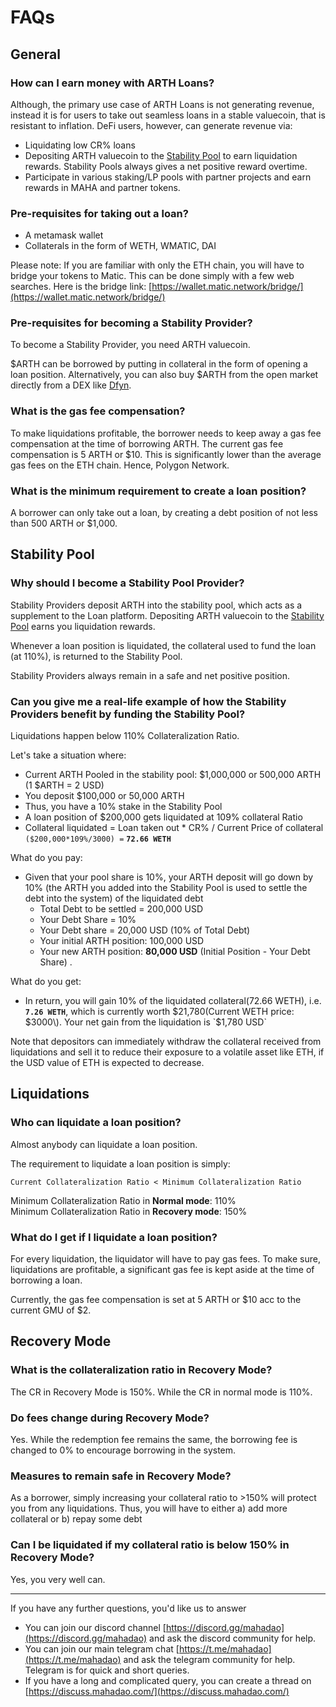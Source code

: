 # FAQs

## General

### How can I earn money with ARTH Loans?

Although, the primary use case of ARTH Loans is not generating revenue, instead it is for users to take out seamless loans in a stable valuecoin, that is resistant to inflation. DeFi users, however, can generate revenue via: 

* Liquidating low CR% loans  
* Depositing ARTH valuecoin to the [Stability Pool](stability-pool.md) to earn liquidation rewards. Stability Pools always gives a net positive reward overtime.   
* Participate in various staking/LP pools with partner projects and earn rewards in MAHA and partner tokens. 

### Pre-requisites for taking out a loan?

* A metamask wallet 
* Collaterals in the form of WETH, WMATIC, DAI 

Please note: If you are familiar with only the ETH chain, you will have to bridge your tokens to Matic. This can be done simply with a few web searches. Here is the bridge link: [https://wallet.matic.network/bridge/](https://wallet.matic.network/bridge/)

### Pre-requisites for becoming a Stability Provider?

To become a Stability Provider, you need ARTH valuecoin. 

$ARTH can be borrowed by putting in collateral in the form of opening a loan position. Alternatively, you can also buy $ARTH from the open market directly from a DEX like [Dfyn](https://dfyn.network/).

### What is the gas fee compensation? 

To make liquidations profitable, the borrower needs to keep away a gas fee compensation at the time of borrowing ARTH. The current gas fee compensation is 5 ARTH or $10. This is significantly lower than the average gas fees on the ETH chain. Hence, Polygon Network.  

### What is the minimum requirement to create a loan position?  

A borrower can only take out a loan, by creating a debt position of not less than 500 ARTH or $1,000. 

## Stability Pool 

### Why should I become a Stability Pool Provider?

Stability Providers deposit ARTH into the stability pool, which acts as a supplement to the Loan platform. Depositing ARTH valuecoin to the [Stability Pool](stability-pool.md) earns you liquidation rewards.

Whenever a loan position is liquidated, the collateral used to fund the loan \(at 110%\), is returned to the Stability Pool.   
  
Stability Providers always remain in a safe and net positive position. 

### Can you give me a real-life example of how the Stability Providers benefit by funding the Stability Pool?

Liquidations happen below 110% Collateralization Ratio.  
  
Let's take a situation where: 

* Current ARTH Pooled in the stability pool: $1,000,000 or 500,000 ARTH \(1 $ARTH = 2 USD\) 
* You deposit $100,000 or 50,000 ARTH 
* Thus, you have a 10% stake in the Stability Pool
* A loan position of $200,000 gets liquidated at 109% collateral Ratio
* Collateral liquidated = Loan taken out \* CR% / Current Price of collateral `($200,000*109%/3000) =` **`72.66 WETH`**  

What do you pay: 

* Given that your pool share is 10%, your ARTH deposit will go down by 10% \(the ARTH you added into the Stability Pool is used to settle the debt into the system\) of the liquidated debt 
  * Total Debt to be settled = 200,000 USD
  * Your Debt Share = 10% 
  * Your Debt share = 20,000 USD \(10% of Total Debt\)
  * Your initial ARTH position: 100,000 USD
  * Your new ARTH position: **80,000 USD** \(Initial Position - Your Debt Share\) .

What do you get:

* In return, you will gain 10% of the liquidated collateral\(72.66 WETH\), i.e. **`7.26 WETH`**, which is currently worth $21,780\(Current WETH price: $3000\). Your net gain from the liquidation is `$1,780 USD`  

Note that depositors can immediately withdraw the collateral received from liquidations and sell it to reduce their exposure to a volatile asset like ETH, if the USD value of ETH is expected to decrease. 

## Liquidations 

### Who can liquidate a loan position? 

Almost anybody can liquidate a loan position. 

The requirement to liquidate a loan position is simply: 

`Current Collateralization Ratio < Minimum Collateralization Ratio` 

Minimum Collateralization Ratio in **Normal mode**: 110%   
Minimum Collateralization Ratio in **Recovery mode**: 150% 

### What do I get if I liquidate a loan position?

For every liquidation, the liquidator will have to pay gas fees. To make sure, liquidations are profitable, a significant gas fee is kept aside at the time of borrowing a loan. 

Currently, the gas fee compensation is set at 5 ARTH or $10 acc to the current GMU of $2. 

## Recovery Mode 

### **What is the collateralization ratio in Recovery Mode?** 

The CR in Recovery Mode is 150%. While the CR in normal mode is 110%. 

### **Do fees change during Recovery Mode?**

Yes. While the redemption fee remains the same, the borrowing fee is changed to 0% to encourage borrowing in the system. 

### **Measures to remain safe in Recovery Mode?**

As a borrower, simply increasing your collateral ratio to &gt;150% will protect you from any liquidations. Thus, you will have to either a\) add more collateral or b\) repay some debt 

### Can I be liquidated if my collateral ratio is below 150% in Recovery Mode? 

Yes, you very well can.

 ---

If you have any further questions, you'd like us to answer

* You can join our discord channel [https://discord.gg/mahadao](https://discord.gg/mahadao) and ask the discord community for help.
* You can join our main telegram chat [https://t.me/mahadao](https://t.me/mahadao) and ask the telegram community for help. Telegram is for quick and short queries.
* If you have a long and complicated query, you can create a thread on [https://discuss.mahadao.com/](https://discuss.mahadao.com/) 





